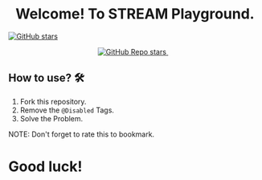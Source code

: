 <h1 align='center'>
Welcome! To STREAM Playground.
</h1>

[![GitHub stars](https://img.shields.io/github/stars/ZahidFKhan/Streams-API-Practices?logo=github)](https://github.com/ZahidFKhan/Streams-API-Practices)
<p align='center'>
  <a href="#">
  <img alt="GitHub Repo stars" src="https://img.shields.io/github/stars/ZahidFKhan/Streams-API-Practices?style=for-the-badge">
</a>&nbsp;&nbsp;
</p>

## How to use? 🛠️

1. Fork this repository.
2. Remove the `@Disabled` Tags.
3. Solve the Problem.

NOTE: Don't forget to rate this to bookmark.

# Good luck!
